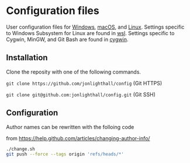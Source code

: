 # Configuration files
User configuration files for [Windows](windows), [macOS](apple), and [Linux](linux). Settings specific to Windows Subsystem for Linux are found in [wsl](wsl). Settings specific to Cygwin, MinGW, and Git Bash are found in [cygwin](cygwin). 

## Installation
Clone the reposity with one of the following commands.

`git clone https://github.com/jonlighthall/config` (Git HTTPS)

`git clone git@github.com:jonlighthall/config.git` (Git SSH)

## Configuration
Author names can be rewritten with the folloing code

from <https://help.github.com/articles/changing-author-info/>

````bash
./change.sh
git push --force --tags origin 'refs/heads/*'
````

